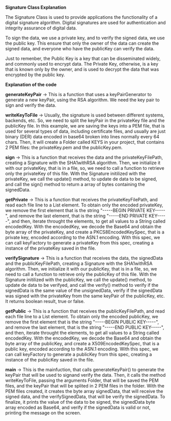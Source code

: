 **Signature Class Explanation**

The Signature Class is used to provide applications the functionality of a digital signature algorithm. 
Digital signatures are used for authentication and integrity assurance of digital data.

To sign the data, we use a private key, and to verify the signed data, we use the public key. 
This ensure that only the owner of the data can create the signed data, and everyone who have the publicKey can verify the data.

Just to remenber, the Public Key is a key that can be disseminated widely, and commonly used to encrypt data.
The Private Key, otherwise, is a key that is known only by the owner, and is used to decrypt the data that was encrypted by the public key.


**Explanation of the code**

**generateKeyPair** → This is a function that uses a keyPairGenerator to generate a new keyPair, using the RSA algorithm.
We need the key pair to sign and verify the data.

**writeKeyToFile** → Usually, the signature is used between different systems, backends, etc. 
So, we need to split the keyPair in the privateKey file and the publicKey file. In this example, we are saving the keys 
into a PEM file, that is used for several types of data, including certificate files, and usually are just binary (DER) data encoded 
in base64 broken into lines normally every 64 chars. Then, it will create a Folder called KEYS in your project, that contains 2 PEM files: 
the privateKey.pem and the publicKey.pem.

**sign** → This is a function that receives the data and the privateKeyFilePath, creating a Signature with the SHA1withRSA algorithm. 
Then, we initialize it with our privateKey, that is in a file, so, we need to call a function to retrieve only the privateKey of this file.
With the Signature initilized with the privateKey, we call the update() method, to update de data to be signed, and call the sign() method to 
return a array of bytes containing the signedData.

**getPrivate** →  This is a function that receives the privateKeyFilePath, and read each file line to a List element. 
To obtain only the encoded privateKey, we remove the first element that is the string "-----BEGIN PRIVATE KEY-----", and remove the last element, 
that is the string "-----END PRIVATE KEY-----", and then, iterate throught the elements, to get all values to a String called encodedKey. 
With the encodedKey, we decode the Base64 and obtain the byte array of the privateKey, and create a PKCS8EncodedKeySpec, that is a private key, 
encoded according to the ASN.1 encoding. With this spec, we can call keyFactory to generate a privateKey from this spec, creating a instance 
of the privateKey saved in the file.

**verifySignature** → This is a function that receives the data, the signedData and the publicKeyFilePath, creating a Signature with the SHA1withRSA algorithm. 
Then, we initialize it with our publicKey, that is in a file, so, we need to call a function to retrieve only the publicKey of this file.
With the Signature initilized with the publicKey, we call the update() method, to update de data to be verifyed, and call the verify() method to verify if the 
signedData is the same value of the unsignedData, verify if the signedData was signed with the privateKey from the same keyPair of the publicKey, etc. 
It returns boolean result, true or false.

**getPublic** →  This is a function that receives the publicKeyFilePath, and read each file line to a List element. 
To obtain only the encoded publicKey, we remove the first element that is the string "-----BEGIN PUBLIC KEY-----", and remove the last element, 
that is the string "-----END PUBLIC KEY-----", and then, iterate throught the elements, to get all values to a String called encodedKey. 
With the encodedKey, we decode the Base64 and obtain the byte array of the publicKey, and create a X509EncodedKeySpec, that is a public key, 
encoded according to the ASN.1 encoding. With this spec, we can call keyFactory to generate a publicKey from this spec, creating a instance 
of the publicKey saved in the file.

**main** →  This is the mainfuction, that calls generateKeyPair() to generate the keyPair that will be used to signand verify the data. Then, it calls the
method writeKeyToFile, passing the arguments Folder, that will be saved the PEM files, and the keyPair that will be splited in 2 PEM files in the folder.
With the PEM files created, it creates the byte array signedData, that will receive the signed data, and the verifySignedData, that will be verify the signedData.
To finalize, it prints the value of the data to be signed, the signedData byte array encoded as Base64, and verify if the signedData is valid or not, 
printing the message on the screen. 


